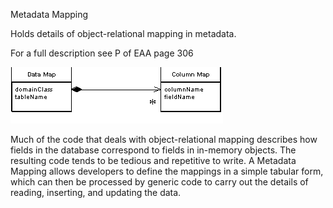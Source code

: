 ﻿Metadata Mapping

Holds details of object-relational mapping in metadata.

For a full description see P of EAA page 306

![File](file.png) 

Much of the code that deals with object-relational mapping describes how fields in the database correspond to fields in in-memory objects. The resulting code tends to be tedious and repetitive to write. A Metadata Mapping allows developers to define the mappings in a simple tabular form, which can then be processed by generic code to carry out the details of reading, inserting, and updating the data.
